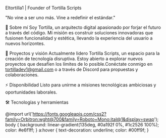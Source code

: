 
  



  Eltortilla1 | Founder of Tortilla Scripts



  "No vine a ser uno más. Vine a redefinir el estándar."




  
    
  
  
    
  
  
    
  



👾 Sobre mí
Soy Tortilla, un arquitecto digital apasionado por forjar el futuro a través del código. Mi misión es construir soluciones innovadoras que fusionen funcionalidad y estética, llevando la experiencia del usuario a nuevos horizontes.

🌌 Proyectos y visión
Actualmente lidero Tortilla Scripts, un espacio para la creación de tecnología disruptiva. Estoy abierto a explorar nuevos proyectos que desafíen los límites de lo posible.Conéctate conmigo en tortilladev1@gmail.com o a través de Discord para propuestas y colaboraciones.

⚡ Disponibilidad
Listo para unirme a misiones tecnológicas ambiciosas y oportunidades laborales.

🛠️ Tecnologías y herramientas

  



  @import url('https://fonts.googleapis.com/css2?family=Orbitron:wght@700&family=Roboto+Mono:ital@1&display=swap');
  body {
    background: linear-gradient(135deg, #0a192f 0%, #1c2526 100%);
    color: #e6f1ff;
  }
  a:hover {
    text-decoration: underline;
    color: #00ff9f;
  }
